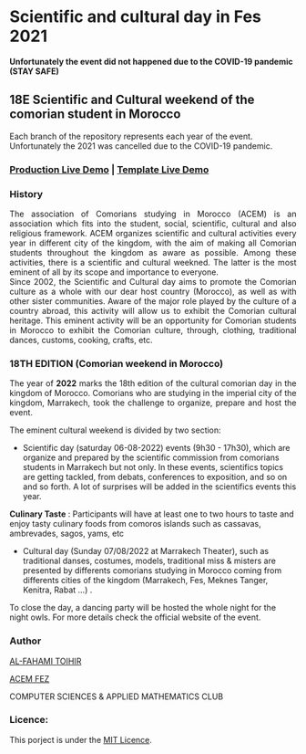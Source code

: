 # Scientific and cultural day in Fes 2021

**Unfortunately the event did not happened due to the COVID-19 pandemic (STAY SAFE)**


## 18E Scientific and Cultural weekend of the comorian student in Morocco

Each branch of the repository represents each year of the event. Unfortunately the 2021 was cancelled due to the COVID-19 pandemic.

### [Production Live Demo](http://acemtech.org/jsc-fes-2021/) | [Template Live Demo](https://alfahami.github.io/jsc-fes-2020-template/)

### History

<p style="text-align: justify">The association of Comorians studying in Morocco (ACEM) is an association which fits into the student, social, scientific, cultural and also religious framework. ACEM organizes scientific and cultural activities every year in different city of the kingdom, with the aim of making all Comorian students throughout the kingdom as aware as possible. Among these activities, there is a scientific and cultural weekned. The latter is the most eminent of all by its scope and importance to everyone.<br>
Since 2002, the Scientific and Cultural day aims to promote the Comorian culture as a whole with our dear host country (Morocco), as well as with other sister communities. Aware of the major role played by the culture of a country abroad, this activity will allow us to exhibit the Comorian cultural heritage. This eminent activity will be an opportunity for Comorian students in Morocco to exhibit the Comorian culture, through, clothing, traditional dances, customs, cooking, crafts, etc.
</p>

### 18TH EDITION (Comorian weekend in Morocco)
<p style="text-align: justify">The year of <b>2022</b> marks the 18th edition of the cultural comorian day in the kingdom of Morocco. Comorians who are studying in the imperial city of the kingdom, Marrakech, took the challenge to organize, prepare and host the event. <br></p>

The eminent cultural weekend is divided by two section: 
  * Scientific day (saturday 06-08-2022) events (9h30 - 17h30), which are organize and prepared by the scientific commission from comorians students in Marrakech but not only.
In these events, scientifics topics are getting tackled, from debats, conferences to exposition, and so on and so forth. 
A lot of surprises will be added in the scientifics events this year.

**Culinary Taste** : Participants will have at least one to two hours to taste and enjoy tasty culinary foods from comoros islands such as cassavas, ambrevades, sagos, yams, etc
  * Cultural day (Sunday 07/08/2022 at Marrakech Theater), such as traditional danses, costumes, models, traditional miss & misters are presented by differents comorians studying in Morocco coming from differents cities of the kingdom (Marrakech, Fes, Meknes Tanger, Kenitra, Rabat ...) .
  
To close the day, a dancing party will be hosted the whole night for the night owls.
For more details check the official website of the event.

 ### Author
 [AL-FAHAMI TOIHIR](https://alfahami.github.io/ "Resume")
 
 [ACEM FEZ](http://www.acemfes.com "Coming Soon")

 
 COMPUTER SCIENCES & APPLIED MATHEMATICS CLUB
 
 ### Licence: 
 This porject is under the [MIT Licence](https://opensource.org/licenses/MIT).
